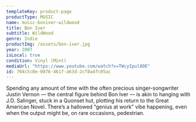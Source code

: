 ```yaml
---
templateKey: product-page
productType: MUSIC
name: music-boniver-wildwood
title: Bon Iver
subtitle: WildWood
genre: Indie
productImg: /assets/bon-iver.jpg
year: 2007
isLocal: true
condition: Vinyl (Mint)
mediaUrl: "https://www.youtube.com/watch?v=TWcyIpul8OE"
id: 704c5c0e-0876-4617-a63d-2cf8a4fc05ac
---
```


Spending any amount of time with the often precious singer-songwriter Justin Vernon — the central figure behind Bon Iver — is akin to hanging with J.D. Salinger, stuck in a Quonset hut, plotting his return to the Great American Novel. There’s a hallowed “genius at work” vibe happening, even when the output might be, on rare occasions, pedestrian.
